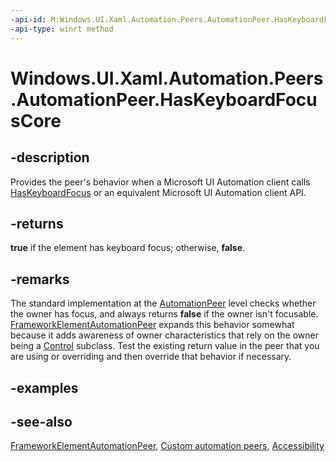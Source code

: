 ```yaml
---
-api-id: M:Windows.UI.Xaml.Automation.Peers.AutomationPeer.HasKeyboardFocusCore
-api-type: winrt method
---
```


<!-- Method syntax
virtual protected bool HasKeyboardFocusCore()
-->

# Windows.UI.Xaml.Automation.Peers.AutomationPeer.HasKeyboardFocusCore

## -description
Provides the peer's behavior when a Microsoft UI Automation client calls [HasKeyboardFocus](automationpeer_haskeyboardfocus_1926443629.md) or an equivalent Microsoft UI Automation client API.


## -returns
**true** if the element has keyboard focus; otherwise, **false**.

## -remarks
The standard implementation at the [AutomationPeer](automationpeer.md) level checks whether the owner has focus, and always returns **false** if the owner isn't focusable. [FrameworkElementAutomationPeer](frameworkelementautomationpeer.md) expands this behavior somewhat because it adds awareness of owner characteristics that rely on the owner being a [Control](../windows.ui.xaml.controls/control.md) subclass. Test the existing return value in the peer that you are using or overriding and then override that behavior if necessary.

## -examples

## -see-also
[FrameworkElementAutomationPeer](frameworkelementautomationpeer.md), [Custom automation peers](/windows/uwp/accessibility/custom-automation-peers), [Accessibility](/windows/uwp/accessibility/accessibility)
